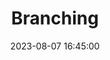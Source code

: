 ---
title: "Branching"
type: "content"
date: 2023-08-07 16:45:00
draft: false
description: "..."
---